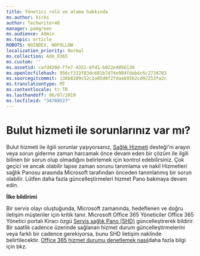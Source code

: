 ```yaml
---
title: Yönetici rolü ve atama hakkında
ms.author: kirks
author: Techwriter40
manager: pamgreen
ms.audience: Admin
ms.topic: article
ROBOTS: NOINDEX, NOFOLLOW
localization_priority: Normal
ms.collection: Adm_O365
ms.custom: ''
ms.assetid: ca7d439d-ffe7-4351-bfd1-b022e4056138
ms.openlocfilehash: 956cf333f83dc681b7d74e984fdeb4c6c273d703
ms.sourcegitcommit: 136b8209c52c2a05d0f2fdaab93b2cd92253fa2c
ms.translationtype: MT
ms.contentlocale: tr-TR
ms.lasthandoff: 06/07/2019
ms.locfileid: "34769527"
---
```

# <a name="experiencing-problems-with-a-cloud-service"></a>Bulut hizmeti ile sorunlarınız var mı?

Bulut hizmeti ile ilgili sorunlar yaşıyorsanız, [Sağlık Hizmeti](https://admin.microsoft.com/AdminPortal/Home#/servicehealth) desteği'ni arayın veya sorun giderme zaman harcamak önce devam eden bir çözüm ile ilgili bilinen bir sorun olup olmadığını belirlemek için kontrol edebilirsiniz. Çok geçici ve ancak olabilir lapse zaman sorunu tanımlama ve nakil Hizmetleri sağlık Panosu arasında Microsoft tarafından önceden tanımlanmış bir sorun olabilir. Lütfen daha fazla güncelleştirmeleri hizmet Pano bakmaya devam edin.

**İlke bildirimi**

Bir servis olayı oluştuğunda, Microsoft zamanında, hedeflenen ve doğru iletişim müşteriler için kritik tanır. Microsoft Office 365 Yöneticiler Office 365 Yönetici portalı Kiracı özgü [Servis sağlık Pano (SHD)](https://admin.microsoft.com/AdminPortal/Home#/servicehealth) güncelleştirerek bildirir. Bir saatlik cadence üzerinde sağlanan hizmet durum güncelleştirmelerini veya farklı bir cadence gerekiyorsa, bunu SHD iletişim naklinde belirtilecektir. [Office 365 hizmet durumu denetlemek nasıl](https://docs.microsoft.com/office365/enterprise/view-service-health)daha fazla bilgi için bkz.

